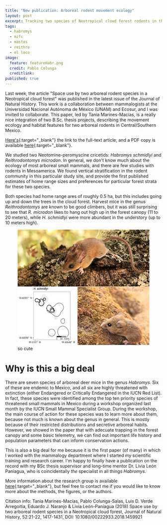 ```yaml
---
title: "New publication: Arboreal rodent movement ecology"
layout: post
excerpt: Tracking two species of Neotropical cloud forest rodents in three dimensions. 
tags:
  - habromys
  - mzfc
  - mastos
  - reithro
  - el loco
image:
  feature: featureHabr.png
  credit: Pablo Colunga
  creditlink: 
published: true
---
```


Last week, the article "Space use by two arboreal rodent species in a Neotropical cloud forest" was published in the latest issue of the Journal of Natural History. This work is a collaboration between mammalogists at the Universidad Nacional Autónoma de México (UNAM) and Ecosur, and I was invited to collaborate. This paper, led by Tania Marines-Macías, is a really nice integration of two B.Sc. thesis projects, describing the movement ecology and habitat features for two arboreal rodents in Central/Southern Mexico. 

[Here's](https://www.tandfonline.com/doi/abs/10.1080/00222933.2018.1459921){:target="_blank"} the link to the full-text article, and a PDF copy is available [here](https://www.researchgate.net/publication/325137063_Space_use_by_two_arboreal_rodent_species_in_a_Neotropical_cloud_forest){:target="_blank"}. 

We studied two Neotomine-peromyscine cricetids: _Habromys schmidlyi_ and _Reithrodontomys microdon_. In general, we don't know much about the ecology of most arboreal small mammals, and there are few studies with rodents in Mesoamerica. We found vertical stratification in the rodent community in this particular study site, and provide the first published estimates of home range sizes and preferences for particular forest strata for these two species. 

Both species had home range ares of roughly 0.5 ha, but this includes going up and down the trees in the cloud forest. Harvest mice in the genus _Reithrodontomys_ are known to be good climbers, but it was still surprising to see that _R. microdon_ likes to hang out high up in the forest canopy (11 to 20 meters), while _H. schmidlyi_ were more abundant in the understory (up to 10 meters high).   

<figure>
    <a href="/images/cutemice.jpg"><img src="/images/cutemice.jpg"></a>
        <figcaption>so cute</figcaption>
</figure>

# Why is this a big deal

There are seven species of arboreal deer mice in the genus _Habromys_. Six of these are endemic to Mexico, and all six are highly threatened with extinction (either Endangered or Critically Endangered in the IUCN Red List). In fact, these species were identified among the top ten priority species of threatened small mammals in Mexico during a workshop organized last month by the IUCN Small Mammal Specialist Group. During the workshop, the main course of action for these species was to learn more about them, because not much is known about the genus in general. This is mostly because of their restricted distributions and secretive arboreal habits. However, we showed in the paper that with adecuate trapping in the forest canopy and some basic telemetry, we can find out important life history and population parameters that can inform conservation actions. 

This is also a big deal for me because it is the first paper (of many) in which I worked with the mammalogy department where I started my scientific training and research career. I'm happy to finally have a publication on the record with my BSc thesis supervisor and long-time mentor Dr. Livia León Paniagua, who is coincidentally _the_ specialist in all things _Habromys_. 

More information about the research group is available [here](https://mamiferosmuseodezoologia.webnode.mx/){:target="_blank"}, but feel free to contact me if you would like to know more about the methods, the figures, or the authors. 

Citation info:
Tania Marines-Macías, Pablo Colunga-Salas, Luis D. Verde Arregoitia, Eduardo J. Naranjo & Livia León-Paniagua (2018) 
Space use by two arboreal rodent species in a Neotropical cloud forest, Journal of Natural History, 52:21-22, 1417-1431, DOI:
10.1080/00222933.2018.1459921 


